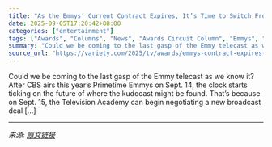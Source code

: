 ```yaml
---
title: "As the Emmys’ Current Contract Expires, It’s Time to Switch From a ‘Wheel Deal’ to a ‘Roadblock’"
date: 2025-09-05T17:20:42+08:00
categories: ["entertainment"]
tags: ["Awards", "Columns", "News", "Awards Circuit Column", "Emmys", "Television Academy"]
summary: "Could we be coming to the last gasp of the Emmy telecast as we know it? After CBS airs this year’s Primetime Emmys on Sept. 14, the clock starts ticking on the future of where the kudocast might be fo"
source_url: "https://variety.com/2025/tv/awards/emmys-contract-expires-switch-roadblock-1236509373/"
---
```


Could we be coming to the last gasp of the Emmy telecast as we know it? After CBS airs this year’s Primetime Emmys on Sept. 14, the clock starts ticking on the future of where the kudocast might be found. That’s because on Sept. 15, the Television Academy can begin negotiating a new broadcast deal [&#8230;]

---

*来源: [原文链接](https://variety.com/2025/tv/awards/emmys-contract-expires-switch-roadblock-1236509373/)*
